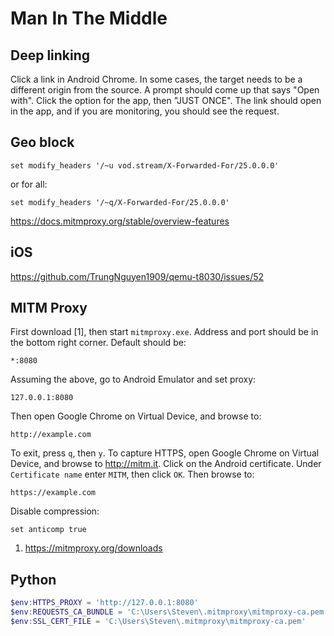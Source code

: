 # Man In The Middle

## Deep linking

Click a link in Android Chrome. In some cases, the target needs to be a
different origin from the source. A prompt should come up that says "Open
with". Click the option for the app, then "JUST ONCE". The link should open in
the app, and if you are monitoring, you should see the request.

## Geo block

~~~
set modify_headers '/~u vod.stream/X-Forwarded-For/25.0.0.0'
~~~

or for all:

~~~
set modify_headers '/~q/X-Forwarded-For/25.0.0.0'
~~~

https://docs.mitmproxy.org/stable/overview-features

## iOS

https://github.com/TrungNguyen1909/qemu-t8030/issues/52

## MITM Proxy

First download [1], then start `mitmproxy.exe`. Address and port should be in
the bottom right corner. Default should be:

~~~
*:8080
~~~

Assuming the above, go to Android Emulator and set proxy:

~~~
127.0.0.1:8080
~~~

Then open Google Chrome on Virtual Device, and browse to:

~~~
http://example.com
~~~

To exit, press `q`, then `y`. To capture HTTPS, open Google Chrome on Virtual
Device, and browse to <http://mitm.it>. Click on the Android certificate. Under
`Certificate name` enter `MITM`, then click `OK`. Then browse to:

~~~
https://example.com
~~~

Disable compression:

~~~
set anticomp true
~~~

1. https://mitmproxy.org/downloads

## Python

~~~ps1
$env:HTTPS_PROXY = 'http://127.0.0.1:8080'
$env:REQUESTS_CA_BUNDLE = 'C:\Users\Steven\.mitmproxy\mitmproxy-ca.pem'
$env:SSL_CERT_FILE = 'C:\Users\Steven\.mitmproxy\mitmproxy-ca.pem'
~~~

